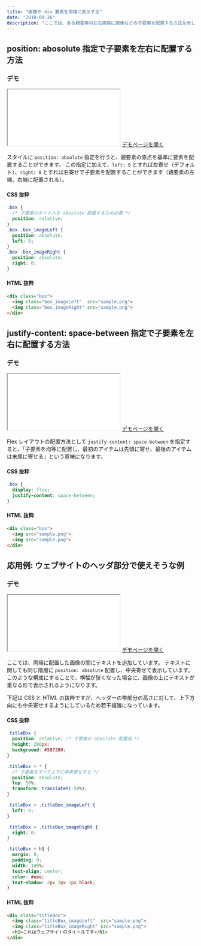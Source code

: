 ```yaml
---
title: "画像や div 要素を両端に表示する"
date: "2018-09-26"
description: "ここでは、ある親要素の左右両端に画像などの子要素を配置する方法を示します。"
---
```


position: abosolute 指定で子要素を左右に配置する方法
----

### デモ

<iframe class="xHtmlDemo" src="images-at-both-ends-demo1.html"></iframe>
<a target="_blank" href="images-at-both-ends-demo1.html">デモページを開く</a>

スタイルに `position: absolute` 指定を行うと、親要素の原点を基準に要素を配置することができます。
この指定に加えて、`left: 0` とすれば左寄せ（デフォルト）、`right: 0` とすれば右寄せで子要素を配置することができます（親要素の左端、右端に配置される）。

#### CSS 抜粋

~~~ css
.box {
  /* 子要素のタイトルを aboslute 配置するため必要 */
  position: relative;
}
.box .box_imageLeft {
  position: absolute;
  left: 0;
}
.box .box_imageRight {
  position: absolute;
  right: 0;
}
~~~

#### HTML 抜粋

~~~ html
<div class="box">
  <img class="box_imageLeft"  src="sample.png">
  <img class="box_imageRight" src="sample.png">
</div>
~~~


justify-content: space-between 指定で子要素を左右に配置する方法
----

### デモ

<iframe class="xHtmlDemo" src="images-at-both-ends-demo2.html"></iframe>
<a target="_blank" href="images-at-both-ends-demo2.html">デモページを開く</a>

Flex レイアウトの配置方法として `justify-content: space-between` を指定すると、「子要素を均等に配置し、最初のアイテムは先頭に寄せ、最後のアイテムは末尾に寄せる」という意味になります。

#### CSS 抜粋

~~~ css
.box {
  display: flex;
  justify-content: space-between;
}
~~~

#### HTML 抜粋

~~~ html
<div class="box">
  <img src="sample.png">
  <img src="sample.png">
</div>
~~~


応用例: ウェブサイトのヘッダ部分で使えそうな例
----

### デモ

<iframe class="xHtmlDemo" src="images-at-both-ends-demo3.html"></iframe>
<a target="_blank" href="images-at-both-ends-demo3.html">デモページを開く</a>

ここでは、両端に配置した画像の間にテキストを追加しています。
テキストに関しても同じ階層に `position: absolute` 配置し、中央寄せで表示しています。
このような構成にすることで、横幅が狭くなった場合に、画像の上にテキストが重なる形で表示されるようになります。

下記は CSS と HTML の抜粋ですが、ヘッダーの帯部分の高さに対して、上下方向にも中央寄せするようにしているため若干複雑になっています。

#### CSS 抜粋

~~~ css
.titleBox {
  position: relative; /* 子要素の aboslute 配置用 */
  height: 200px;
  background: #597380;
}

.titleBox > * {
  /* 子要素をすべて上下に中央寄せする */
  position: absolute;
  top: 50%;
  transform: translateY(-50%);
}

.titleBox > .titleBox_imageLeft {
  left: 0;
}

.titleBox > .titleBox_imageRight {
  right: 0;
}

.titleBox > h1 {
  margin: 0;
  padding: 0;
  width: 100%;
  text-align: center;
  color: #eee;
  text-shadow: 2px 2px 3px black;
}
~~~

#### HTML 抜粋

~~~ html
<div class="titleBox">
  <img class="titleBox_imageLeft"  src="sample.png">
  <img class="titleBox_imageRight" src="sample.png">
  <h1>これはウェブサイトのタイトルです</h1>
</div>
~~~

